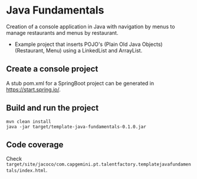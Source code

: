 # Java Fundamentals
Creation of a console application in Java with navigation by menus to manage restaurants and menus by restaurant.
- Example project that inserts POJO's (Plain Old Java Objects) (Restaurant, Menu) using a LinkedList and ArrayList. 

## Create a console project 

A stub pom.xml for a SpringBoot project can be generated in https://start.spring.io/.


## Build and run the project

```
mvn clean install
java -jar target/template-java-fundamentals-0.1.0.jar
```

## Code coverage 

Check ```target/site/jacoco/com.capgemini.pt.talentfactory.templatejavafundamentals/index.html```.
